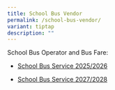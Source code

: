 ```yaml
---
title: School Bus Vendor
permalink: /school-bus-vendor/
variant: tiptap
description: ""
---
```

<p>School Bus Operator and Bus Fare:</p>
<ul data-tight="true" class="tight">
<li>
<p><a href="/files/BusServiceVendors/1_Jan_2025_to_31_Dec_2026.pdf" rel="noopener noreferrer nofollow" target="_blank">School Bus Service 2025/2026</a>
</p>
</li>
<li>
<p><a href="/files/BusServiceVendors/1_Jan_2027_to_31_Dec_2028.pdf" rel="noopener noreferrer nofollow" target="_blank">School Bus Service 2027/2028</a>
</p>
</li>
</ul>
<p></p>